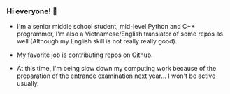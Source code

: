 ### Hi everyone! 👋
- I'm a senior middle school student, mid-level Python and C++ programmer, I'm also a Vietnamese/English translator of some repos as well (Although my English skill is not really really good).

- My favorite job is contributing repos on Github.

- At this time, I'm being slow down my computing work because of the preparation of the entrance examination next year... I won't be active usually.
